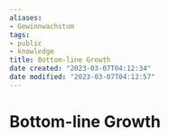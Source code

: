 ```yaml
---
aliases: 
- Gewinnwachstum
tags: 
- public
- knowledge
title: Bottom-line Growth
date created: "2023-03-07T04:12:34"
date modified: "2023-03-07T04:12:57"
---
```


# Bottom-line Growth
